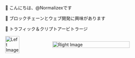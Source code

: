👋 こんにちは、@Normalizexです

💬 ブロックチェーンとウェブ開発に興味があります

💎 トラフィック＆クリプトアービトラージ

<div style="display: flex; justify-content: space-between; align-items: center; max-height: 512px; diplay: inline;">
  <img src="https://github.com/user-attachments/assets/77390982-5afe-4ce0-bd18-a20267c0bbf9" style="width: 30%; max-height: 250px; height: auto; object-fit: cover; diplay: inline; " alt="Left Image">
  <img src="https://github.com/user-attachments/assets/92983e9c-04b3-4674-b9bc-017dc7b6f478" style="width: 70%; max-height: 250px; height: auto; object-fit: cover; diplay: inline;" alt="Right Image">
</div>
